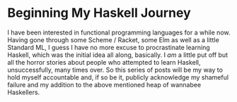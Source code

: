 # Beginning My Haskell Journey


I have been interested in functional programming languages for a while now. Having gone through some Scheme / Racket, some Elm as well as a little Standard ML, I guess I have no more excuse to procrastinate learning Haskell, which was the initial idea all along, basically. I _am_ a little put off but all the horror stories about people who attempted to learn Haskell, unsuccessfully, many times over. So this series of posts will be my way to hold myself accountable and, if so be it, publicly acknowledge my shameful failure and my addition to the above mentioned heap of wannabee Haskellers.

